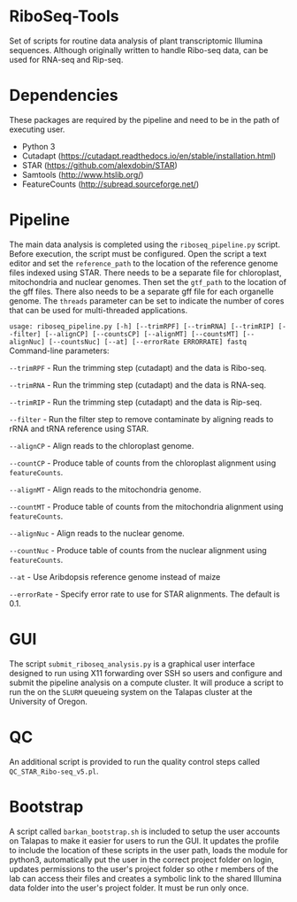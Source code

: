 # RiboSeq-Tools

Set of scripts for routine data analysis of plant transcriptomic Illumina sequences. Although originally written to handle Ribo-seq data, can be used for RNA-seq and Rip-seq. 

# Dependencies

These packages are required by the pipeline and need to be in the path of executing user.

- Python 3
- Cutadapt (https://cutadapt.readthedocs.io/en/stable/installation.html)
- STAR (https://github.com/alexdobin/STAR)
- Samtools (http://www.htslib.org/)
- FeatureCounts (http://subread.sourceforge.net/)

# Pipeline

The main data analysis is completed using the `riboseq_pipeline.py` script. Before execution, the script must be configured. Open the script a text editor and set the `reference_path` to the location of the reference genome files indexed using STAR. There needs to be a separate file for chloroplast, mitochondria and nuclear genomes. Then set the `gtf_path` to the location of the gff files. There also needs to be a separate gff file for each organelle genome. The `threads` parameter can be set to indicate the number of cores that can be used for multi-threaded applications.

`usage: riboseq_pipeline.py [-h] [--trimRPF] [--trimRNA] [--trimRIP] [--filter]
                           [--alignCP] [--countsCP] [--alignMT] [--countsMT]
                           [--alignNuc] [--countsNuc] [--at]
                           [--errorRate ERRORRATE]
                           fastq
`
Command-line parameters:

`--trimRPF` - Run the trimming step (cutadapt) and the data is Ribo-seq.

`--trimRNA` - Run the trimming step (cutadapt) and the data is RNA-seq.

`--trimRIP` - Run the trimming step (cutadapt) and the data is Rip-seq.

`--filter` - Run the filter step to remove contaminate by aligning reads to rRNA and tRNA reference using STAR.

`--alignCP` - Align reads to the chloroplast genome.

`--countCP` - Produce table of counts from the chloroplast alignment using `featureCounts`.

`--alignMT` - Align reads to the mitochondria genome.

`--countMT` - Produce table of counts from the mitochondria alignment using `featureCounts`.

`--alignNuc` - Align reads to the nuclear genome.

`--countNuc` - Produce table of counts from the nuclear alignment using `featureCounts`.

`--at` - Use Aribdopsis reference genome instead of maize

`--errorRate` - Specify error rate to use for STAR alignments. The default is 0.1.

# GUI

The script `submit_riboseq_analysis.py` is a graphical user interface designed to run using X11 forwarding over SSH so users and configure and submit the pipeline analysis on a compute cluster. It will produce a script to run the on the `SLURM` queueing system on the Talapas cluster at the University of Oregon.

# QC

An additional script is provided to run the quality control steps called `QC_STAR_Ribo-seq_v5.pl`. 

# Bootstrap

A script called `barkan_bootstrap.sh` is included to setup the user accounts on Talapas to make it easier for users to run the GUI. It updates the profile to include the location of these scripts in the user path, loads the module for python3, automatically put the user in the correct project folder on login, updates permissions to the user's project folder so othe r members of the lab can access their files and creates a symbolic link to the shared Illumina data folder into the user's project folder. It must be run only once.

